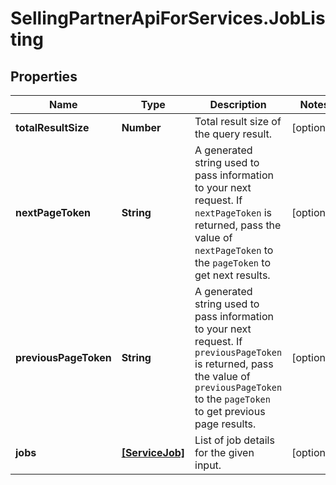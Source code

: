 # SellingPartnerApiForServices.JobListing

## Properties
Name | Type | Description | Notes
------------ | ------------- | ------------- | -------------
**totalResultSize** | **Number** | Total result size of the query result. | [optional] 
**nextPageToken** | **String** | A generated string used to pass information to your next request. If `nextPageToken` is returned, pass the value of `nextPageToken` to the `pageToken` to get next results. | [optional] 
**previousPageToken** | **String** | A generated string used to pass information to your next request. If `previousPageToken` is returned, pass the value of `previousPageToken` to the `pageToken` to get previous page results. | [optional] 
**jobs** | [**[ServiceJob]**](ServiceJob.md) | List of job details for the given input. | [optional] 


